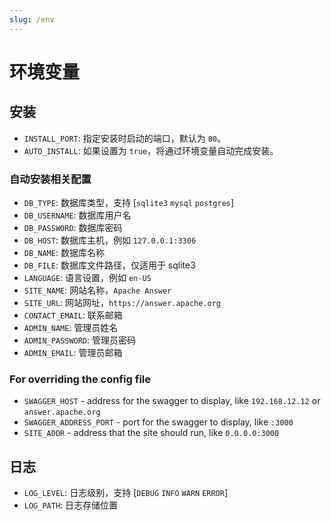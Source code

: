 ```yaml
---
slug: /env
---
```


# 环境变量

## 安装

- `INSTALL_PORT`: 指定安装时启动的端口，默认为 `80`。
- `AUTO_INSTALL`: 如果设置为 `true`，将通过环境变量自动完成安装。

### 自动安装相关配置

- `DB_TYPE`: 数据库类型，支持 [`sqlite3`  `mysql`  `postgres`]
- `DB_USERNAME`: 数据库用户名
- `DB_PASSWORD`: 数据库密码
- `DB_HOST`: 数据库主机，例如 `127.0.0.1:3306`
- `DB_NAME`: 数据库名称
- `DB_FILE`: 数据库文件路径，仅适用于 sqlite3
- `LANGUAGE`: 语言设置，例如 `en-US`
- `SITE_NAME`: 网站名称，`Apache Answer`
- `SITE_URL`: 网站网址，`https://answer.apache.org`
- `CONTACT_EMAIL`: 联系邮箱
- `ADMIN_NAME`: 管理员姓名
- `ADMIN_PASSWORD`: 管理员密码
- `ADMIN_EMAIL`: 管理员邮箱

### For overriding the config file

- `SWAGGER_HOST` - address for the swagger to display, like `192.168.12.12` or `answer.apache.org`
- `SWAGGER_ADDRESS_PORT` - port for the swagger to display, like `:3000`
- `SITE_ADDR` - address that the site should run, like `0.0.0.0:3000`

## 日志

- `LOG_LEVEL`: 日志级别，支持 [`DEBUG`  `INFO`  `WARN`  `ERROR`]
- `LOG_PATH`: 日志存储位置
